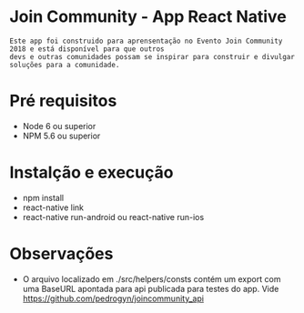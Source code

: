 # Join Community - App React Native
```
Este app foi construido para aprensentação no Evento Join Community 2018 e está disponível para que outros
devs e outras comunidades possam se inspirar para construir e divulgar soluções para a comunidade.
```

# Pré requisitos
- Node 6 ou superior
- NPM 5.6 ou superior

# Instalção e execução

- npm install 
- react-native link
- react-native run-android ou react-native run-ios

# Observações
- O arquivo localizado em ./src/helpers/consts contém um export com uma BaseURL apontada para api publicada para testes do app. Vide https://github.com/pedrogyn/joincommunity_api


